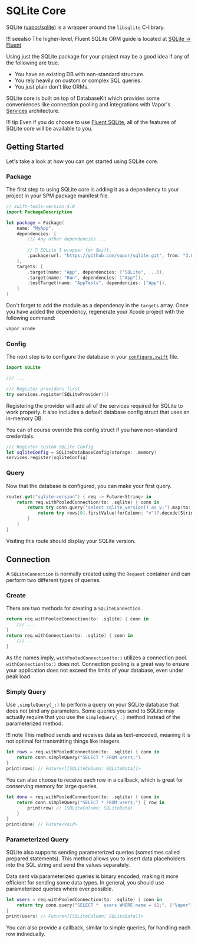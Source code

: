 # SQLite Core

SQLite ([vapor/sqlite](https://github.com/vapor/sqlite)) is a wrapper around the `libsqlite` C-library.

!!! seealso
    The higher-level, Fluent SQLite ORM guide is located at [SQLite &rarr; Fluent](fluent.md)

Using just the SQLite package for your project may be a good idea if any of the following are true.

- You have an existing DB with non-standard structure.
- You rely heavily on custom or complex SQL queries.
- You just plain don't like ORMs.

SQLite core is built on top of DatabaseKit which provides some conveniences like connection pooling and integrations with Vapor's [Services](../getting-started/services.md) architecture.

!!! tip
    Even if you do choose to use [Fluent SQLite](fluent.md), all of the features of SQLite core will be available to you.

## Getting Started

Let's take a look at how you can get started using SQLite core.

### Package

The first step to using SQLite core is adding it as a dependency to your project in your SPM package manifest file.

```swift
// swift-tools-version:4.0
import PackageDescription

let package = Package(
    name: "MyApp",
    dependencies: [
        /// Any other dependencies ...
        
        // 🔵 SQLite 3 wrapper for Swift.
        .package(url: "https://github.com/vapor/sqlite.git", from: "3.0.0-rc"),
    ],
    targets: [
        .target(name: "App", dependencies: ["SQLite", ...]),
        .target(name: "Run", dependencies: ["App"]),
        .testTarget(name: "AppTests", dependencies: ["App"]),
    ]
)
```

Don't forget to add the module as a dependency in the `targets` array. Once you have added the dependency, regenerate your Xcode project with the following command:

```sh
vapor xcode
```


### Config

The next step is to configure the database in your [`configure.swift`](../getting-started/structure.md#configureswift) file.

```swift
import SQLite

/// ...

/// Register providers first
try services.register(SQLiteProvider())
```

Registering the provider will add all of the services required for SQLite to work properly. It also includes a default database config struct that uses an in-memory DB.

You can of course override this config struct if you have non-standard credentials.

```swift
/// Register custom SQLite Config
let sqliteConfig = SQLiteDatabaseConfig(storage: .memory)
services.register(sqliteConfig)
```

### Query

Now that the database is configured, you can make your first query.

```swift
router.get("sqlite-version") { req -> Future<String> in
    return req.withPooledConnection(to: .sqlite) { conn in
        return try conn.query("select sqlite_version() as v;").map(to: String.self) { rows in
            return try rows[0].firstValue(forColumn: "v")?.decode(String.self) ?? "n/a"
        }
    }
}
```

Visiting this route should display your SQLite version.

## Connection

A `SQLiteConnection` is normally created using the `Request` container and can perform two different types of queries.

### Create

There are two methods for creating a `SQLiteConnection`.

```swift
return req.withPooledConnection(to: .sqlite) { conn in
    /// ...
}
return req.withConnection(to: .sqlite) { conn in
    /// ...
}
```

As the names imply,  `withPooledConnection(to:)` utilizes a connection pool. `withConnection(to:)` does not. Connection pooling is a great way to ensure your application does not exceed the limits of your database, even under peak load.

### Simply Query

Use `.simpleQuery(_:)` to perform a query on your SQLite database that does not bind any parameters. Some queries you send to SQLite may actually require that you use the `simpleQuery(_:)` method instead of the parameterized method. 

!!! note
    This method sends and receives data as text-encoded, meaning it is not optimal for transmitting things like integers.
    
```swift
let rows = req.withPooledConnection(to: .sqlite) { conn in
    return conn.simpleQuery("SELECT * FROM users;")
}
print(rows) // Future<[[SQLiteColumn: SQLiteData]]>
```

You can also choose to receive each row in a callback, which is great for conserving memory for large queries.

```swift
let done = req.withPooledConnection(to: .sqlite) { conn in
    return conn.simpleQuery("SELECT * FROM users;") { row in
        print(row) // [SQLiteColumn: SQLiteData]
    }
}
print(done) // Future<Void>
```

### Parameterized Query

SQLite also supports sending parameterized queries (sometimes called prepared statements). This method allows you to insert data placeholders into the SQL string and send the values separately.

Data sent via parameterized queries is binary encoded, making it more efficient for sending some data types. In general, you should use parameterized queries where ever possible.

```swift
let users = req.withPooledConnection(to: .sqlite) { conn in
    return try conn.query("SELECT *  users WHERE name = $1;", ["Vapor"])
}
print(users) // Future<[[SQLiteColumn: SQLiteData]]>
```

You can also provide a callback, similar to simple queries, for handling each row individually.




